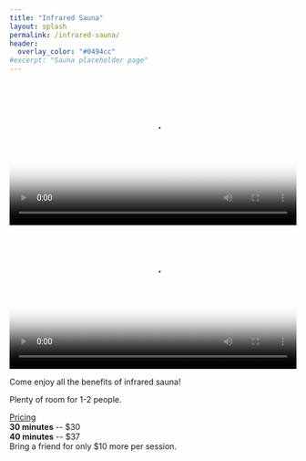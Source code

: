 ```yaml
---
title: "Infrared Sauna"
layout: splash
permalink: /infrared-sauna/
header:
  overlay_color: "#0494cc"
#excerpt: "Sauna placeholder page"
---
```


<video class="video" width="100%" poster="/assets/images/drberg.jpg" controls="true" autobuffer="true">
  <source src="/assets/videos/sauna1.mp4" type="video/mp4">
</video><br>

<video class="video" width="100%" poster="/assets/images/sauna.png" controls="true" autobuffer="true">
  <source src="/assets/videos/sauna.mp4" type="video/mp4">
</video><br>

Come enjoy all the benefits of infrared sauna! 

Plenty of room for 1-2 people.

<u>Pricing</u><br>
<b>30 minutes</b> -- $30<br>
<b>40 minutes</b> -- $37<br>
Bring a friend for only $10 more per session.